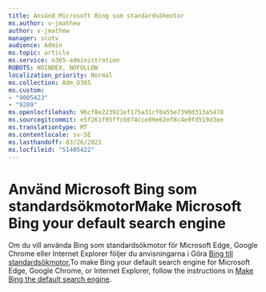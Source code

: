 ```yaml
---
title: Använd Microsoft Bing som standardsökmotor
ms.author: v-jmathew
author: v-jmathew
manager: scotv
audience: Admin
ms.topic: article
ms.service: o365-administration
ROBOTS: NOINDEX, NOFOLLOW
localization_priority: Normal
ms.collection: Adm_O365
ms.custom:
- "9005423"
- "9289"
ms.openlocfilehash: 96cf8e223921ef175a31cf0a55e7390d313a5478
ms.sourcegitcommit: e5f261f95ffc6074cce89e62ef8c4e9fd519d3ee
ms.translationtype: MT
ms.contentlocale: sv-SE
ms.lasthandoff: 03/26/2021
ms.locfileid: "51405422"
---
```

# <a name="make-microsoft-bing-your-default-search-engine"></a><span data-ttu-id="ef7c2-102">Använd Microsoft Bing som standardsökmotor</span><span class="sxs-lookup"><span data-stu-id="ef7c2-102">Make Microsoft Bing your default search engine</span></span>

<span data-ttu-id="ef7c2-103">Om du vill använda Bing som standardsökmotor för Microsoft Edge, Google Chrome eller Internet Explorer följer du anvisningarna i Göra [Bing till standardsökmotor.](https://go.microsoft.com/fwlink/?linkid=2148834)</span><span class="sxs-lookup"><span data-stu-id="ef7c2-103">To make Bing your default search engine for Microsoft Edge, Google Chrome, or Internet Explorer, follow the instructions in [Make Bing the default search engine](https://go.microsoft.com/fwlink/?linkid=2148834).</span></span>
